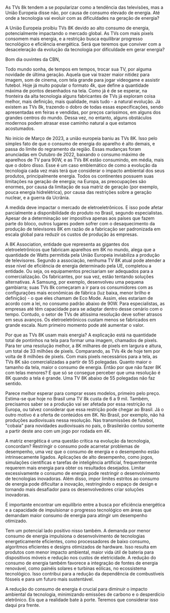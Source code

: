 

As TVs 8k tendem a se popularizar como a tendência das televisões, mas a União Europeia disse não, por causa de consumo elevado de energia. Até onde a tecnologia vai evoluir com as dificuldades na geração de energia?




A União Europeia proibiu TVs 8K devido ao alto consumo de energia, potencialmente impactando o mercado global. As TVs com mais pixels consomem mais energia, e a restrição busca equilibrar progresso tecnológico e eficiência energética. Será que teremos que conviver com a desaceleração da evolução da tecnologia por dificuldade em gerar energia?






Bom dia ouvintes da CBN,

Todo mundo sonha, de tempos em tempos, trocar sua TV, por alguma novidade de última geração. Aquela que vai trazer maior nitidez para imagem, som de cinema, com tela grande para jogar videogame e assistir futebol. Hoje já muito popular o formato 4k, que define a quantidade máxima de pontos desenhados na tela. Como já é de se esperar, na fronteira da alta tecnologia alguns fabricantes de TVs já exploram coisa melhor, mais definição, mais qualidade, mais tudo - a natural evolução. Já existem as TVs 8k, trazendo o dobro de todas essas especificações, sendo apresentadas em feiras e vendidas, por preços caríssimos, em alguns dos grandes centros do mundo. Dessa vez, no entanto, alguns obstáculos modernos podem atrasar esse caminho natural a que estamos acostumados. 

No início de Março de 2023, a união europeia baniu as TVs 8K. Isso pelo simples fato de que o consumo de energia do aparelho é alto demais, e passa do limite do regramento da região. Essas mudanças foram anunciadas em Outubro de 2022, baixando o consumo máximo de aparelhos de TV para 90W, e as TVs 8K estão consumindo, em média, mais que o dobro disso. Esse é um caso emblemático de como a evolução da tecnologia cada vez mais terá que considerar o impacto ambiental dos seus produtos, principalmente energia. Todos os continentes possuem suas limitações na geração de energia; na Europa, as preocupações são enormes, por causa da limitação de sua matriz de geração (por exemplo, pouca energia hidrelétrica), por causa das restrições sobre a geração nuclear, e a guerra da Ucrânia. 

A medida deve impactar o mercado de eletroeletrônicos. E isso pode afetar parcialmente a disponibilidade do produto no Brasil, segundo especialistas. Apesar de a determinação ser impositiva apenas aos países que fazem parte do bloco, outros lugares podem sofrer com o desaquecimento da produção de televisores 8K em razão de a fabricação ser padronizada em escala global para reduzir os custos de produção às empresas.

A 8K Association, entidade que representa as gigantes dos eletroeletrônicos que fabricam aparelhos em 8K no mundo, alega que a quantidade de Watts permitida pela União Europeia inviabiliza a produção de televisores. Segundo a associação, nenhuma TV 8K atual pode atender a esse nível de eficiência de energia determinado pela UE, completou a entidade. Ou seja, os equipamentos precisariam ser adequados para a comercialização.
Os fabricantes, por sua vez, estão tentando soluções alternativas. A Samsung, por exemplo, desenvolveu uma pequena gambiarra; suas TVs 8k começaram a ir para os consumidores com as configurações mais econômicas de fábrica (luz baixa, menor brilho e definição) - o que eles chamam de Eco Mode. Assim, eles estariam de acordo com a lei, no consumo padrão abaixo de 90W.
Para especialistas, as empresas até têm capacidade para se adaptar dentro desse cenário com o tempo. Contudo, o setor de TVs de altíssima resolução deve sofrer atrasos em seus avanços. Os eletroeletrônicos custam menos se fabricados em grande escala. Num primeiro momento pode até aumentar o valor.


Por que as TVs 8K usam mais energia? A explicação está na quantidade total de pontinhos na tela para formar uma imagem, chamados de pixels.
Para ter uma resolução melhor, a 8K milhares de pixels em largura e altura, um total de 33 milhões de pixels. Comparando, as TVs 4k de hoje tem por volta de 8 milhões de pixels.
Com mais pixels necessários para a tela, as TVs 8K são comercializadas a partir de 55 polegadas.
Quanto maior o tamanho da tela, maior o consumo de energia. 
Então por que não fazer 8K com telas menores? É que só se consegue perceber que uma resolução é 8K quando a tela é grande. Uma TV 8K abaixo de 55 polegadas não faz sentido.


Parece melhor esperar para comprar esses modelos, primeiro pelo preço. Estima-se que hoje no Brasil uma TV 8k custa de 6 a 9 mil. Também, precisamos saber se a produção vai ser afetada por essa restrição na Europa, ou talvez considerar que essa restrição pode chegar ao Brasil.
Já o outro motivo é a oferta de conteúdos em 8K.
No Brasil, por exemplo, não há produções audiovisuais nessa resolução. Nas transmissões de futebol, "cobaia" para novidades audiovisuais no país, o Brasileirão contou somente a partir deste ano com um jogo por rodada em 4K.

A matriz energética é uma questão crítica na evolução da tecnologia, concordam? Restringir o consumo pode acarretar problemas de desempenho, uma vez que o consumo de energia e o desempenho estão intrinsecamente ligados. Aplicações de alto desempenho, como jogos, simulações científicas e tarefas de inteligência artificial, frequentemente requerem mais energia para obter os resultados desejados. Limitar excessivamente o consumo de energia pode restringir o desenvolvimento de tecnologias inovadoras. Além disso, impor limites estritos ao consumo de energia pode dificultar a inovação, restringindo o espaço de design e tornando mais desafiador para os desenvolvedores criar soluções inovadoras. 

É importante encontrar um equilíbrio entre a busca por eficiência energética e a capacidade de impulsionar o progresso tecnológico em áreas que demandam maior consumo de energia para atingir um desempenho otimizado. 


Tem um potencial lado positivo nisso também. A demanda por menor consumo de energia impulsiona o desenvolvimento de tecnologias energeticamente eficientes, como processadores de baixo consumo, algoritmos eficientes e designs otimizados de hardware. Isso resulta em produtos com menor impacto ambiental, maior vida útil de bateria para dispositivos móveis e redução nos custos de eletricidade. 
A redução do consumo de energia também favorece a integração de fontes de energia renovável, como painéis solares e turbinas eólicas, no ecossistema tecnológico. Isso contribui para a redução da dependência de combustíveis fósseis e para um futuro mais sustentável. 

A redução do consumo de energia é crucial para diminuir o impacto ambiental da tecnologia, minimizando emissões de carbono e o desperdício eletrônico. 
Eis que a realidade bate à porte. Teremos que considerar isso daqui pra frente.
